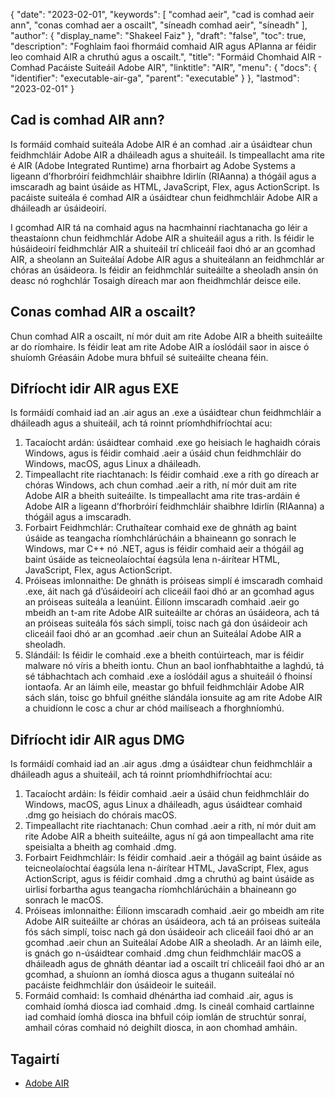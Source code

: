 {
  "date": "2023-02-01",
  "keywords": [
"comhad aeir",
"cad is comhad aeir ann",
"conas comhad aer a oscailt",
"síneadh comhad aeir",
"síneadh"
],
  "author": {
    "display_name": "Shakeel Faiz"
},
  "draft": "false",
  "toc": true,
  "description": "Foghlaim faoi fhormáid comhaid AIR agus APIanna ar féidir leo comhaid AIR a chruthú agus a oscailt.",
  "title": "Formáid Chomhaid AIR - Comhad Pacáiste Suiteáil Adobe AIR",
  "linktitle": "AIR",
  "menu": {
    "docs": {
      "identifier": "executable-air-ga",
      "parent": "executable"
}
},
  "lastmod": "2023-02-01"
}

## Cad is comhad AIR ann?

Is formáid comhaid suiteála Adobe AIR é an comhad .air a úsáidtear chun feidhmchláir Adobe AIR a dháileadh agus a shuiteáil. Is timpeallacht ama rite é AIR (Adobe Integrated Runtime) arna fhorbairt ag Adobe Systems a ligeann d’fhorbróirí feidhmchláir shaibhre Idirlín (RIAanna) a thógáil agus a imscaradh ag baint úsáide as HTML, JavaScript, Flex, agus ActionScript. Is pacáiste suiteála é comhad AIR a úsáidtear chun feidhmchláir Adobe AIR a dháileadh ar úsáideoirí.

I gcomhad AIR tá na comhaid agus na hacmhainní riachtanacha go léir a theastaíonn chun feidhmchlár Adobe AIR a shuiteáil agus a rith. Is féidir le húsáideoirí feidhmchlár AIR a shuiteáil trí chliceáil faoi dhó ar an gcomhad AIR, a sheolann an Suiteálaí Adobe AIR agus a shuiteálann an feidhmchlár ar chóras an úsáideora. Is féidir an feidhmchlár suiteáilte a sheoladh ansin ón deasc nó roghchlár Tosaigh díreach mar aon fheidhmchlár deisce eile.

## Conas comhad AIR a oscailt?

Chun comhad AIR a oscailt, ní mór duit am rite Adobe AIR a bheith suiteáilte ar do ríomhaire. Is féidir leat am rite Adobe AIR a íoslódáil saor in aisce ó shuíomh Gréasáin Adobe mura bhfuil sé suiteáilte cheana féin.

## Difríocht idir AIR agus EXE

Is formáidí comhaid iad an .air agus an .exe a úsáidtear chun feidhmchláir a dháileadh agus a shuiteáil, ach tá roinnt príomhdhifríochtaí acu:

1. Tacaíocht ardán: úsáidtear comhaid .exe go heisiach le haghaidh córais Windows, agus is féidir comhaid .aeir a úsáid chun feidhmchláir do Windows, macOS, agus Linux a dháileadh.
2. Timpeallacht rite riachtanach: Is féidir comhaid .exe a rith go díreach ar chóras Windows, ach chun comhad .aeir a rith, ní mór duit am rite Adobe AIR a bheith suiteáilte. Is timpeallacht ama rite tras-ardáin é Adobe AIR a ligeann d’fhorbróirí feidhmchláir shaibhre Idirlín (RIAanna) a thógáil agus a imscaradh.
3. Forbairt Feidhmchlár: Cruthaítear comhaid exe de ghnáth ag baint úsáide as teangacha ríomhchlárúcháin a bhaineann go sonrach le Windows, mar C++ nó .NET, agus is féidir comhaid aeir a thógáil ag baint úsáide as teicneolaíochtaí éagsúla lena n-áirítear HTML, JavaScript, Flex, agus ActionScript.
4. Próiseas imlonnaithe: De ghnáth is próiseas simplí é imscaradh comhaid .exe, áit nach gá d’úsáideoirí ach cliceáil faoi dhó ar an gcomhad agus an próiseas suiteála a leanúint. Éilíonn imscaradh comhaid .aeir go mbeidh an t-am rite Adobe AIR suiteáilte ar chóras an úsáideora, ach tá an próiseas suiteála fós sách simplí, toisc nach gá don úsáideoir ach cliceáil faoi dhó ar an gcomhad .aeir chun an Suiteálaí Adobe AIR a sheoladh.
5. Slándáil: Is féidir le comhaid .exe a bheith contúirteach, mar is féidir malware nó víris a bheith iontu. Chun an baol ionfhabhtaithe a laghdú, tá sé tábhachtach ach comhaid .exe a íoslódáil agus a shuiteáil ó fhoinsí iontaofa. Ar an láimh eile, meastar go bhfuil feidhmchláir Adobe AIR sách slán, toisc go bhfuil gnéithe slándála ionsuite ag am rite Adobe AIR a chuidíonn le cosc a chur ar chód mailíseach a fhorghníomhú.

## Difríocht idir AIR agus DMG

Is formáidí comhaid iad an .air agus .dmg a úsáidtear chun feidhmchláir a dháileadh agus a shuiteáil, ach tá roinnt príomhdhifríochtaí acu:

1. Tacaíocht ardáin: Is féidir comhaid .aeir a úsáid chun feidhmchláir do Windows, macOS, agus Linux a dháileadh, agus úsáidtear comhaid .dmg go heisiach do chórais macOS.
2. Timpeallacht rite riachtanach: Chun comhad .aeir a rith, ní mór duit am rite Adobe AIR a bheith suiteáilte, agus ní gá aon timpeallacht ama rite speisialta a bheith ag comhaid .dmg.
3. Forbairt Feidhmchláir: Is féidir comhaid .aeir a thógáil ag baint úsáide as teicneolaíochtaí éagsúla lena n-áirítear HTML, JavaScript, Flex, agus ActionScript, agus is féidir comhaid .dmg a chruthú ag baint úsáide as uirlisí forbartha agus teangacha ríomhchlárúcháin a bhaineann go sonrach le macOS.
4. Próiseas imlonnaithe: Éilíonn imscaradh comhaid .aeir go mbeidh am rite Adobe AIR suiteáilte ar chóras an úsáideora, ach tá an próiseas suiteála fós sách simplí, toisc nach gá don úsáideoir ach cliceáil faoi dhó ar an gcomhad .aeir chun an Suiteálaí Adobe AIR a sheoladh. Ar an láimh eile, is gnách go n-úsáidtear comhaid .dmg chun feidhmchláir macOS a dháileadh agus de ghnáth déantar iad a oscailt trí chliceáil faoi dhó ar an gcomhad, a shuíonn an íomhá diosca agus a thugann suiteálaí nó pacáiste feidhmchláir don úsáideoir le suiteáil.
5. Formáid comhaid: Is comhaid dhénártha iad comhaid .air, agus is comhaid íomhá diosca iad comhaid .dmg. Is cineál comhaid cartlainne iad comhaid íomhá diosca ina bhfuil cóip iomlán de struchtúr sonraí, amhail córas comhaid nó deighilt diosca, in aon chomhad amháin.

## Tagairtí
* [Adobe AIR](https://en.wikipedia.org/wiki/Adobe_AIR)


